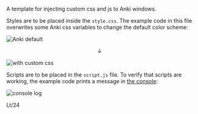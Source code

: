 A template for injecting custom css and js to Anki windows.

Styles are to be placed inside the `style.css`. The example code in this file overwrites some Anki css variables to change the default color scheme: 

![Anki default](https://github.com/Eltaurus-Lt/Lt-Anki-Addons/assets/93875472/b021928a-3080-4db0-91c0-0d8a7ba78c0a)

&emsp;&emsp;&emsp;&emsp;&emsp;&emsp;&emsp;&emsp;&emsp;&emsp;&emsp;&emsp;&emsp;&emsp;&emsp;&emsp;&emsp;↓

![with custom css](https://github.com/Eltaurus-Lt/Lt-Anki-Addons/assets/93875472/0094234a-c2c7-4d19-8418-bee8c05de81e)

Scripts are to be placed in the `script.js` file. To verify that scripts are working, the example code prints a message in [the console](https://ankiweb.net/shared/info/31746032):

![console log](https://github.com/Eltaurus-Lt/Lt-Anki-Addons/assets/93875472/f9f26ea5-153c-47e8-b6a4-3e31cdc115d6)

Lt/24
